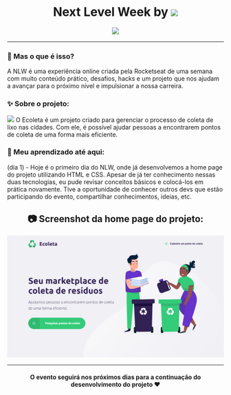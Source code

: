 <h1 align="center">
    Next Level Week by <img src="assets/img/rocketseat.svg">
    </h1>
  
  <p align="center">
  <img width="250" src="assets/img/logo-nlw.svg">
</p>

_________

### 🤔 Mas o que é isso? 
A NLW é uma experiência online criada pela Rocketseat de uma semana com muito conteúdo prático, desafios, hacks e um projeto que nos ajudam a avançar para o próximo nível e impulsionar a nossa carreira.
  
### ✨ Sobre o projeto:
<img src="assets/img/logo.svg">
O Ecoleta é um projeto criado para gerenciar o processo de coleta de lixo nas cidades. Com ele, é possível ajudar pessoas a encontrarem pontos de coleta de uma forma mais eficiente.
  
### 👀 Meu aprendizado até aqui:
(dia 1) - Hoje é o primeiro dia do NLW, onde já desenvolvemos a home page do projeto utilizando HTML e CSS. Apesar de já ter conhecimento nessas duas tecnologias, eu pude revisar conceitos básicos e colocá-los em prática novamente. Tive a oportunidade de conhecer outros devs que estão participando do evento, compartilhar conhecimentos, ideias, etc.
 
<h2 align="center"> 📷 Screenshot da home page do projeto: </h2>
<p align="center">
<img width="600" src="img/1.png">
</p>

_________
<h4 align="center"> O evento seguirá nos próximos dias para a continuação do desenvolvimento do projeto ❤ </h4>

